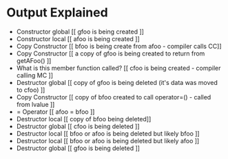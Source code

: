 # Output Explained

- Constructor global   [[ gfoo is being created ]]
- Constructor local    [[ afoo is being created ]]
- Copy Constructor     [[ bfoo is being create from afoo - compiler calls CC]]
- Copy Constructor     [[ a copy of gfoo is being created to return from getAFoo() ]]
- What is this member function called? [[ cfoo is being created - compiler calling MC ]]
- Destructor global    [[ copy of gfoo is being deleted (it's data was moved to cfoo) ]]
- Copy Constructor     [[ copy of bfoo created to call operator=() - called from lvalue ]]
- = Operator           [[ afoo = bfoo ]]
- Destructor local     [[ copy of bfoo being deleted]]
- Destructor global    [[ cfoo is being deleted ]]
- Destructor local     [[ bfoo or afoo is being deleted but likely bfoo ]]
- Destructor local     [[ bfoo or afoo is being deleted but likely afoo  ]]
- Destructor global    [[ gfoo is being deleted ]]
